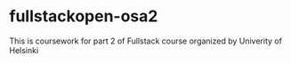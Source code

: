 # fullstackopen-osa2

This is coursework for part 2 of Fullstack course organized by Univerity of Helsinki
